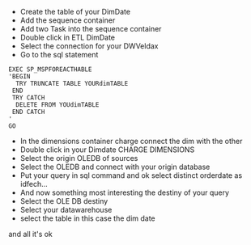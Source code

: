 * Create the table of your DimDate
* Add the sequence container
* Add two Task into the sequence container
* Double click in ETL DimDate
* Select the connection for your DWVeldax
* Go to the sql statement
```
EXEC SP_MSPFOREACTHABLE 
'BEGIN 
  TRY TRUNCATE TABLE YOURdimTABLE
 END 
 TRY CATCH 
  DELETE FROM YOUdimTABLE
 END CATCH
'
GO
```
* In the dimensions container charge connect the dim with the other
* Double click in your Dimdate CHARGE DIMENSIONS
* Select the origin OLEDB of sources
* Select the OLEDB and connect with your origin database
* Put your query in sql command and ok select distinct orderdate as idfech...
* And now something most interesting the destiny of your query
* Select the OLE DB destiny
* Select your datawarehouse
* select the table in this case the dim date


and all it's ok


